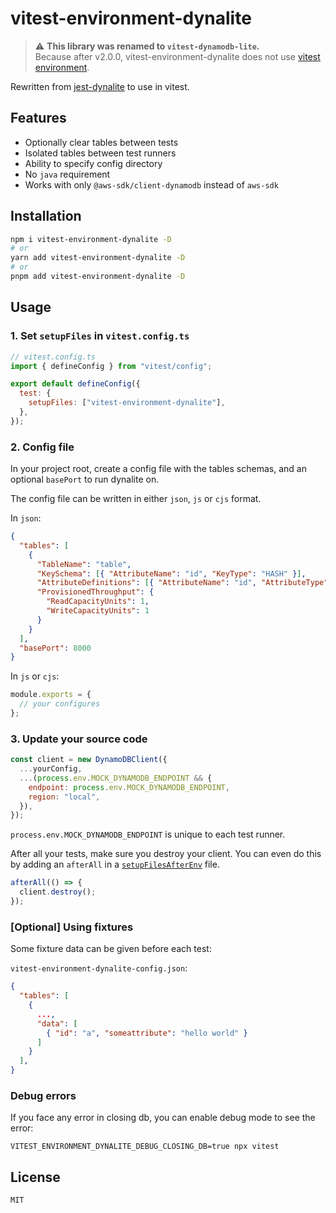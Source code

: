 # vitest-environment-dynalite

> :warning: **This library was renamed to `vitest-dynamodb-lite`.**  
> Because after v2.0.0, vitest-environment-dynalite does not use
> [vitest environment](https://vitest.dev/guide/environment.html).

Rewritten from [jest-dynalite](https://github.com/freshollie/jest-dynalite) to use in vitest.

## Features

- Optionally clear tables between tests
- Isolated tables between test runners
- Ability to specify config directory
- No `java` requirement
- Works with only `@aws-sdk/client-dynamodb` instead of `aws-sdk`

## Installation

```bash
npm i vitest-environment-dynalite -D
# or
yarn add vitest-environment-dynalite -D
# or
pnpm add vitest-environment-dynalite -D
```

## Usage

### 1. Set `setupFiles` in `vitest.config.ts`

```js
// vitest.config.ts
import { defineConfig } from "vitest/config";

export default defineConfig({
  test: {
    setupFiles: ["vitest-environment-dynalite"],
  },
});
```

### 2. Config file

In your project root, create a config file with the tables schemas,
and an optional `basePort` to run dynalite on.

The config file can be written in either `json`, `js` or `cjs` format.

In `json`:

```json
{
  "tables": [
    {
      "TableName": "table",
      "KeySchema": [{ "AttributeName": "id", "KeyType": "HASH" }],
      "AttributeDefinitions": [{ "AttributeName": "id", "AttributeType": "S" }],
      "ProvisionedThroughput": {
        "ReadCapacityUnits": 1,
        "WriteCapacityUnits": 1
      }
    }
  ],
  "basePort": 8000
}
```

In `js` or `cjs`:

```js
module.exports = {
  // your configures
};
```

### 3. Update your source code

```javascript
const client = new DynamoDBClient({
  ...yourConfig,
  ...(process.env.MOCK_DYNAMODB_ENDPOINT && {
    endpoint: process.env.MOCK_DYNAMODB_ENDPOINT,
    region: "local",
  }),
});
```

`process.env.MOCK_DYNAMODB_ENDPOINT` is unique to each test runner.

After all your tests, make sure you destroy your client.
You can even do this by adding an `afterAll` in a [`setupFilesAfterEnv`](https://jestjs.io/docs/en/configuration#setupfilesafterenv-array) file.

```javascript
afterAll(() => {
  client.destroy();
});
```

### [Optional] Using fixtures

Some fixture data can be given before each test:

`vitest-environment-dynalite-config.json`:

```json
{
  "tables": [
    {
      ...,
      "data": [
        { "id": "a", "someattribute": "hello world" }
      ]
    }
  ],
}
```

### Debug errors

If you face any error in closing db, you can enable debug mode to see the error:

```
VITEST_ENVIRONMENT_DYNALITE_DEBUG_CLOSING_DB=true npx vitest
```

## License

`MIT`
